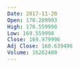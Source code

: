 ```yaml
---
Date: 2017-11-20
Open: 170.289993
High: 170.559998
Low: 169.559998
Close: 169.979996
Adj Close: 168.639496
Volume: 16262400
---
```

